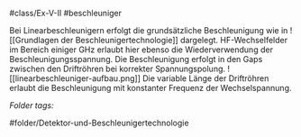 #class/Ex-V-II #beschleuniger 

Bei Linearbeschleunigern erfolgt die grundsätzliche Beschleunigung wie in ![[Grundlagen der Beschleunigertechnologie]] dargelegt. HF-Wechselfelder im Bereich einiger GHz erlaubt hier ebenso die Wiederverwendung der Beschleunigungsspannung. Die Beschleunigung erfolgt in den Gaps zwischen den Driftröhren bei korrekter Spannungspolung.
![[linearbeschleuniger-aufbau.png]]
Die variable Länge der Driftröhren erlaubt die Beschleunigung mit konstanter Frequenz der Wechselspannung.


 *Folder tags:*

#folder/Detektor-und-Beschleunigertechnologie